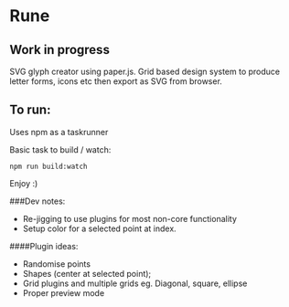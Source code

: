 # Rune
## Work in progress

SVG glyph creator using paper.js. Grid based design system to produce letter forms, icons etc then export as SVG from browser.

## To run:

Uses npm as a taskrunner

Basic task to build / watch:

```
npm run build:watch
```

Enjoy :)

###Dev notes:

* Re-jigging to use plugins for most non-core functionality
* Setup color for a selected point at index.

 ####Plugin ideas:

 * Randomise points
 * Shapes (center at selected point);
 * Grid plugins and multiple grids eg. Diagonal, square, ellipse
 * Proper preview mode